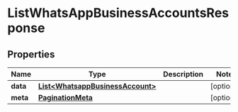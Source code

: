 

# ListWhatsAppBusinessAccountsResponse


## Properties

| Name | Type | Description | Notes |
|------------ | ------------- | ------------- | -------------|
|**data** | [**List&lt;WhatsappBusinessAccount&gt;**](WhatsappBusinessAccount.md) |  |  [optional] |
|**meta** | [**PaginationMeta**](PaginationMeta.md) |  |  [optional] |



